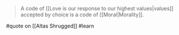 > A code of [[Love is our response to our highest values|values]] accepted by choice is a code of [[Moral|Morality]].

#quote  on  [[Altas Shrugged]] #learn